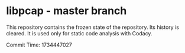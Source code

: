 # libpcap - master branch

This repository contains the frozen state of the repository.
Its history is cleared. It is used only for static code
analysis with Codacy.

Commit Time: 1734447027
